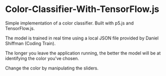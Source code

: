 # Color-Classifier-With-TensorFlow.js
Simple implementation of a color classifier. Built with p5.js and TensorFlow.js. 

The model is trained in real time using a local JSON file provided by Daniel Shiffman (Coding Train). 

The longer you leave the application running, the better the model will be at identifying the color you've chosen. 

Change the color by manipulating the sliders. 
